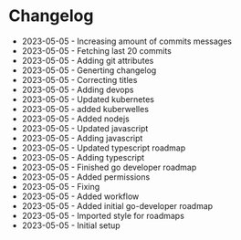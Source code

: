 # Changelog
* 2023-05-05 - Increasing amount of commits messages
* 2023-05-05 - Fetching last 20 commits
* 2023-05-05 - Adding git attributes
* 2023-05-05 - Generting changelog
* 2023-05-05 - Correcting titles
* 2023-05-05 - Adding devops
* 2023-05-05 - Updated kubernetes
* 2023-05-05 - added kuberwelles
* 2023-05-05 - Added nodejs
* 2023-05-05 - Updated javascript
* 2023-05-05 - Adding javascript
* 2023-05-05 - Updated typescript roadmap
* 2023-05-05 - Adding typescript
* 2023-05-05 - Finished go developer roadmap
* 2023-05-05 - Added permissions
* 2023-05-05 - Fixing
* 2023-05-05 - Added workflow
* 2023-05-05 - Added initial go-developer roadmap
* 2023-05-05 - Imported style for roadmaps
* 2023-05-05 - Initial setup